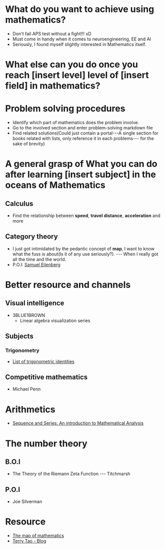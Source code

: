 # What do you want to achieve using mathematics?
- Don't fail APS test without a fight!!! xD
- Must come in handy when it comes to neuroengineering, EE and AI
- Seriously, I found myself slightly interested in Mathematics itself.
# What else can you do once you reach [insert level] level of [insert field] in mathematics?

# Problem solving procedures
- Identify which part of mathematics does the problem involve.
- Go to the involved section and enter problem-solving markdown file
- Find related solutions(Could just contain a portal---A single section for books related with lists, only reference it in each problems--- for the sake of brevity)

# A general grasp of **What you can do** after learning [insert subject] in the oceans of Mathematics
## Calculus
- Find the relationship between **speed**, **travel distance**, **acceleration** and more 
## Category theory
- I just got intimidated by the pedantic concept of **map**, I want to know what the fuss is about(Is it of any use seriously?). --- When I really got all the time and the world.
- P.O.I: [Samuel Eilenberg](https://en.wikipedia.org/wiki/Samuel_Eilenberg)
# Better resource and channels
## Visual intelligence
- 3BLUE1BROWN
  - Linear algebra visualization series
## Subjects
### Trigonometry
- [List of trigonometric identities](https://en.wikipedia.org/wiki/List_of_trigonometric_identities#Linear_combinations)
## Competitive mathematics
- Michael Penn

# Arithmetics
- [Sequence and Series: An introduction to Mathematical Analysis](http://people.math.harvard.edu/~engelwar/MathS305/Sequences%20and%20Series%20Text%20abridged.pdf)

# The number theory
## B.O.I
- The Theory of the Riemann Zeta Function --- Titchmarsh 
## P.O.I
- Joe Silverman

# Resource
- [The map of mathematics](https://www.youtube.com/watch?v=OmJ-4B-mS-Y)
- [Terry Tao - Blog](https://terrytao.wordpress.com/)
